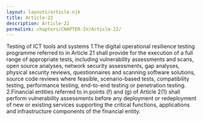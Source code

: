 ```yaml
---
layout: layouts/article.njk
title: Article-22
description: Article-22
permalink: chapters/CHAPTER-IV/Article-22/
---
```

Testing of ICT tools and systems 
1.The digital operational resilience testing programme referred to in Article 21 shall provide for the execution of a full range of appropriate tests, including vulnerability assessments and scans, open source analyses, network security assessments, gap analyses, physical security reviews, questionnaires and scanning software solutions, source code reviews where feasible, scenario-based tests, compatibility testing, performance testing, end-to-end testing or penetration testing. 
2.Financial entities referred to in points (f) and (g) of Article 2(1) shall perform vulnerability assessments before any deployment or redeployment of new or existing services supporting the critical functions, applications and infrastructure components of the financial entity. 

